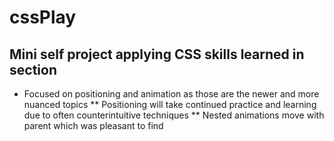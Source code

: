 # cssPlay

## Mini self project applying CSS skills learned in section

* Focused on positioning and animation as those are the newer and more nuanced topics
** Positioning will take continued practice and learning due to often counterintuitive techniques
** Nested animations move with parent which was pleasant to find